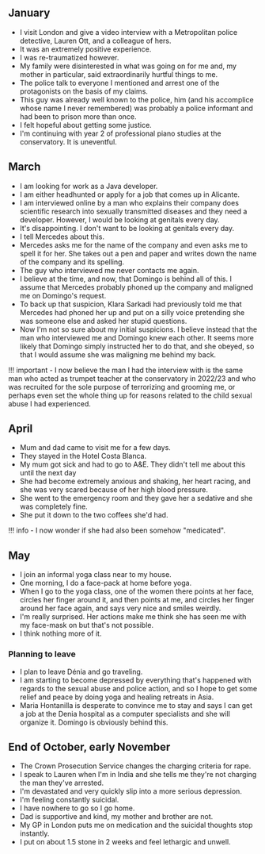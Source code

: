## January

- I visit London and give a video interview with a Metropolitan police detective, Lauren Ott, and a colleague of hers.
- It was an extremely positive experience.
- I was re-traumatized however.
- My family were disinterested in what was going on for me and, my mother in particular, said extraordinarily hurtful things to me.
- The police talk to everyone I mentioned and arrest one of the protagonists on the basis of my claims.
- This guy was already well known to the police, him (and his accomplice whose name I never remembered) was probably a police informant and had been to prison more than once.
- I felt hopeful about getting some justice.
- I'm continuing with year 2 of professional piano studies at the conservatory. It is uneventful.

## March

- I am looking for work as a Java developer.
- I am either headhunted or apply for a job that comes up in Alicante.
- I am interviewed online by a man who explains their company does scientific research into sexually transmitted diseases and they need a developer. However, I would be looking at genitals every day. 
- It's disappointing. I don't want to be looking at genitals every day.
- I tell Mercedes about this. 
- Mercedes asks me for the name of the company and even asks me to spell it for her. She takes out a pen and paper and writes down the name of the company and its spelling.
- The guy who interviewed me never contacts me again.
- I believe at the time, and now, that Domingo is behind all of this. I assume that Mercedes probably phoned up the company and maligned me on Domingo's request.
- To back up that suspicion, Klara Sarkadi had previously told me that Mercedes had phoned her up and put on a silly voice pretending she was someone else and asked her stupid questions.
- Now I'm not so sure about my initial suspicions. I believe instead that the man who interviewed me and Domingo knew each other. It seems more likely that Domingo simply instructed her to do that, and she obeyed, so that I would assume she was maligning me behind my back.

!!! important
    - I now believe the man I had the interview with is the same man who acted as trumpet teacher at the conservatory in 2022/23 and who was recruited for the sole purpose of terrorizing and grooming me, or perhaps even set the whole thing up for reasons related to the child sexual abuse I had experienced.

## April

- Mum and dad came to visit me for a few days.
- They stayed in the Hotel Costa Blanca.
- My mum got sick and had to go to A&E. They didn't tell me about this until the next day
- She had become extremely anxious and shaking, her heart racing, and she was very scared because of her high blood pressure.
- She went to the emergency room and they gave her a sedative and she was completely fine.
- She put it down to the two coffees she'd had.

!!! info
    - I now wonder if she had also been somehow "medicated".

## May

- I join an informal yoga class near to my house.
- One morning, I do a face-pack at home before yoga.
- When I go to the yoga class, one of the women there points at her face, circles her finger around it, and then points at me, and circles her finger around her face again, and says very nice and smiles weirdly.
- I'm really surprised. Her actions make me think she has seen me with my face-mask on but that's not possible.
- I think nothing more of it.

### Planning to leave

- I plan to leave Dénia and go traveling.
- I am starting to become depressed by everything that's happened with regards to the sexual abuse and police action, and so I hope to get some relief and peace by doing yoga and healing retreats in Asia.
- Maria Hontanilla is desperate to convince me to stay and says I can get a job at the Denia hospital as a computer specialists and she will organize it. Domingo is obviously behind this.

## End of October, early November 

- The Crown Prosecution Service changes the charging criteria for rape.
- I speak to Lauren when I'm in India and she tells me they're not charging the man they've arrested.
- I'm devastated and very quickly slip into a more serious depression.
- I'm feeling constantly suicidal.
- I have nowhere to go so I go home.
- Dad is supportive and kind, my mother and brother are not.
- My GP in London puts me on medication and the suicidal thoughts stop instantly.
- I put on about 1.5 stone in 2 weeks and feel lethargic and unwell.
